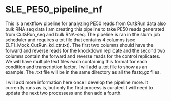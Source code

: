 # SLE_PE50_pipeline_nf
This is a nextflow pipeline for analyzing PE50 reads from Cut&amp;Run data also bulk RNA seq data
I am creating this pipeline to take PE50 reads generated from Cut&Run_seq and bulk RNA-seq. 
The pipeline is ran in the slurm job scheduler and requires a txt file that contains 4 columns (see ELF1_Mock_CutRun_kd_ctr.txt). 
The first two columns should have the forward and reverse reads for the knockdown replicate and the second two columns contain the forward 
and reverse reads for the control replicates. We will have multiple text files each containing this format for each condition and transcription factor. 
I will add a .txt file to show as an example. The .txt file will be in the same directory as all the fastq.gz files.

I will add more information here once I develop the pipeline more.
It currently runs as is, but only the first process is curated.
I will need to updata the next two processess and then add a fourth.
